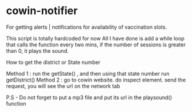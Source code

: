 # cowin-notifier
For getting alerts | notifications for availability of vaccination slots.

This script is totally hardcoded for now
All I have done is add a while loop that calls the function every two mins, if the number of sessions is greater than 0, it plays the sound.

How to get the district or State number 

Method 1 : run the getState() , and then using that state number run getDistrict()
Method 2 : go to cowin website. do inspect element. send the request, you will see the url on the network tab

P.S - Do not forget to put a mp3 file and put its url in the playsound() function
